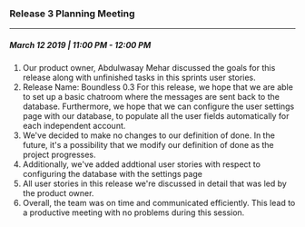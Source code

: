 ### Release 3 Planning Meeting
---
##### March 12 2019 | 11:00 PM - 12:00 PM

1. Our product owner, Abdulwasay Mehar discussed the goals for this release along with unfinished tasks in this sprints user stories.
2. Release Name: Boundless 0.3
   	For this release, we hope that we are able to set up a basic chatroom where the messages are sent back to the database. Furthermore, we hope that we can configure the user settings page with our database, to populate all the user fields automatically for each independent account.
3.  We've decided to make no changes to our definition of done. In the future, it's a possibility that we modify our definition of done as the project progresses. 
4. Additionally, we've added addtional user stories with respect to configuring the database with the settings page 
5. All user stories in this release we're discussed in detail that was led by the product owner. 
6. Overall, the team was on time and communicated efficiently. This lead to a productive meeting with no problems during this session.  

